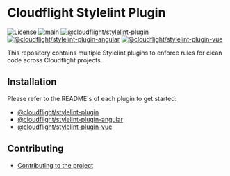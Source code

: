 # Cloudflight Stylelint Plugin

[![License](https://img.shields.io/badge/License-Apache_2.0-green.svg)](https://opensource.org/licenses/Apache-2.0)
![main](https://github.com/cloudflightio/cloudflight-stylelint-plugin/actions/workflows/build.yml/badge.svg?branch=main)
[![@cloudflight/stylelint-plugin](https://img.shields.io/npm/v/@cloudflight/stylelint-plugin?label=@cloudflight/stylelint-plugin)](https://www.npmjs.com/package/@cloudflight/stylelint-plugin)
[![@cloudflight/stylelint-plugin-angular](https://img.shields.io/npm/v/@cloudflight/stylelint-plugin-angular?label=@cloudflight/stylelint-plugin-angular)](https://www.npmjs.com/package/@cloudflight/stylelint-plugin-angular)
[![@cloudflight/stylelint-plugin-vue](https://img.shields.io/npm/v/@cloudflight/stylelint-plugin-vue?label=@cloudflight/stylelint-plugin-vue)](https://www.npmjs.com/package/@cloudflight/stylelint-plugin-vue)

This repository contains multiple Stylelint plugins to enforce rules for clean code across Cloudflight projects.

## Installation

Please refer to the README's of each plugin to get started:

- [@cloudflight/stylelint-plugin](packages/stylelint-plugin/README.md)
- [@cloudflight/stylelint-plugin-angular](packages/stylelint-plugin-angular/README.md)
- [@cloudflight/stylelint-plugin-vue](packages/stylelint-plugin-vue/README.md)

## Contributing

- [Contributing to the project](CONTRIBUTING.md)

